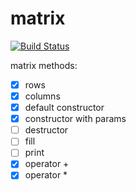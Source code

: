 # matrix

[![Build Status](https://travis-ci.org/rtv22/matrix.svg?branch=master)](https://travis-ci.org/rtv22/matrix)

matrix methods:
- [x] rows
- [x] columns
- [x] default constructor
- [x] constructor with params
- [ ] destructor
- [ ] fill
- [ ] print
- [x] operator +
- [x] operator *
